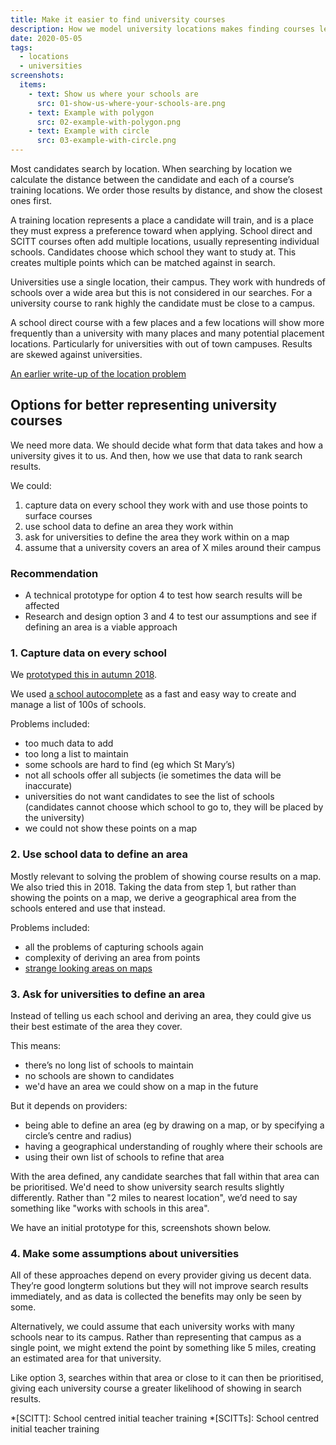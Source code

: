 ```yaml
---
title: Make it easier to find university courses
description: How we model university locations makes finding courses less likely
date: 2020-05-05
tags:
  - locations
  - universities
screenshots:
  items:
    - text: Show us where your schools are
      src: 01-show-us-where-your-schools-are.png
    - text: Example with polygon
      src: 02-example-with-polygon.png
    - text: Example with circle
      src: 03-example-with-circle.png
---
```


Most candidates search by location. When searching by location we calculate the distance between the candidate and each of a course’s training locations. We order those results by distance, and show the closest ones first.

A training location represents a place a candidate will train, and is a place they must express a preference toward when applying. School direct and SCITT courses often add multiple locations, usually representing individual schools. Candidates choose which school they want to study at. This creates multiple points which can be matched against in search.

Universities use a single location, their campus. They work with hundreds of schools over a wide area but this is not considered in our searches. For a university course to rank highly the candidate must be close to a campus.

A school direct course with a few places and a few locations will show more frequently than a university with many places and many potential placement locations. Particularly for universities with out of town campuses. Results are skewed against universities.

[An earlier write-up of the location problem](/publish-teacher-training-courses/the-location-problem)

## Options for better representing university courses

We need more data. We should decide what form that data takes and how a university gives it to us. And then, how we use that data to rank search results.

We could:

1. capture data on every school they work with and use those points to surface courses
2. use school data to define an area they work within
3. ask for universities to define the area they work within on a map
4. assume that a university covers an area of X miles around their campus

### Recommendation

- A technical prototype for option 4 to test how search results will be affected
- Research and design option 3 and 4 to test our assumptions and see if defining an area is a viable approach

### 1. Capture data on every school

We [prototyped this in autumn 2018](/find-teacher-training/maps-for-providers-with-many-partners).

We used [a school autocomplete](/publish-teacher-training-courses/schools-autocomplete) as a fast and easy way to create and manage a list of 100s of schools.

Problems included:

- too much data to add
- too long a list to maintain
- some schools are hard to find (eg which St Mary’s)
- not all schools offer all subjects (ie sometimes the data will be inaccurate)
- universities do not want candidates to see the list of schools (candidates cannot choose which school to go to, they will be placed by the university)
- we could not show these points on a map

### 2. Use school data to define an area

Mostly relevant to solving the problem of showing course results on a map. We also tried this in 2018. Taking the data from step 1, but rather than showing the points on a map, we derive a geographical area from the schools entered and use that instead.

Problems included:

- all the problems of capturing schools again
- complexity of deriving an area from points
- [strange looking areas on maps](/find-teacher-training/maps-for-providers-with-many-partners#outline-schools-and-ignore-outliers)

### 3. Ask for universities to define an area

Instead of telling us each school and deriving an area, they could give us their best estimate of the area they cover.

This means:

- there’s no long list of schools to maintain
- no schools are shown to candidates
- we'd have an area we could show on a map in the future

But it depends on providers:

- being able to define an area (eg by drawing on a map, or by specifying a circle’s centre and radius)
- having a geographical understanding of roughly where their schools are
- using their own list of schools to refine that area

With the area defined, any candidate searches that fall within that area can be prioritised. We'd need to show university search results slightly differently. Rather than "2 miles to nearest location", we’d need to say something like "works with schools in this area".

We have an initial prototype for this, screenshots shown below.

### 4. Make some assumptions about universities

All of these approaches depend on every provider giving us decent data. They’re good longterm solutions but they will not improve search results immediately, and as data is collected the benefits may only be seen by some.

Alternatively, we could assume that each university works with many schools near to its campus. Rather than representing that campus as a single point, we might extend the point by something like 5 miles, creating an estimated area for that university.

Like option 3, searches within that area or close to it can then be prioritised, giving each university course a greater likelihood of showing in search results.

*[SCITT]: School centred initial teacher training
*[SCITTs]: School centred initial teacher training

